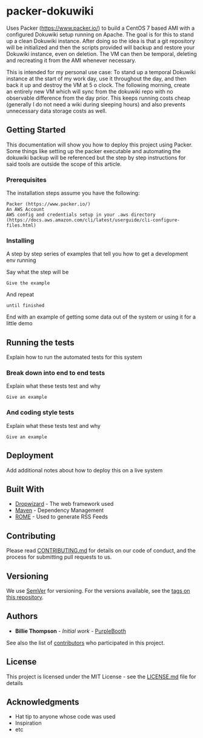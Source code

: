 # packer-dokuwiki

Uses Packer (https://www.packer.io/) to build a CentOS 7 based AMI with a configured Dokuwiki setup running on Apache. The goal is for this to stand up a clean Dokuwiki instance. After doing so the idea is that a git repository will be initialized and then the scripts provided will backup and restore your Dokuwiki instance, even on deletion. The VM can then be temporal, deleting and recreating it from the AMI whenever necessary.

This is intended for my personal use case: To stand up a temporal Dokuwiki instance at the start of my work day, use it throughout the day, and then back it up and destroy the VM at 5 o clock. The following morning, create an entirely new VM which will sync from the dokuwiki repo with no observable difference from the day prior. This keeps running costs cheap (generally I do not need a wiki during sleeping hours) and also prevents unnecessary data storage costs as well.

## Getting Started

This documentation will show you how to deploy this project using Packer. Some things like setting up the packer executable and automating the dokuwiki backup will be referenced but the step by step instructions for said tools are outside the scope of this article.

### Prerequisites

The installation steps assume you have the following:

```
Packer (https://www.packer.io/)
An AWS Account
AWS config and credentials setup in your .aws directory (https://docs.aws.amazon.com/cli/latest/userguide/cli-configure-files.html)
```

### Installing

A step by step series of examples that tell you how to get a development env running

Say what the step will be

```
Give the example
```

And repeat

```
until finished
```

End with an example of getting some data out of the system or using it for a little demo

## Running the tests

Explain how to run the automated tests for this system

### Break down into end to end tests

Explain what these tests test and why

```
Give an example
```

### And coding style tests

Explain what these tests test and why

```
Give an example
```

## Deployment

Add additional notes about how to deploy this on a live system

## Built With

* [Dropwizard](http://www.dropwizard.io/1.0.2/docs/) - The web framework used
* [Maven](https://maven.apache.org/) - Dependency Management
* [ROME](https://rometools.github.io/rome/) - Used to generate RSS Feeds

## Contributing

Please read [CONTRIBUTING.md](https://gist.github.com/PurpleBooth/b24679402957c63ec426) for details on our code of conduct, and the process for submitting pull requests to us.

## Versioning

We use [SemVer](http://semver.org/) for versioning. For the versions available, see the [tags on this repository](https://github.com/your/project/tags). 

## Authors

* **Billie Thompson** - *Initial work* - [PurpleBooth](https://github.com/PurpleBooth)

See also the list of [contributors](https://github.com/your/project/contributors) who participated in this project.

## License

This project is licensed under the MIT License - see the [LICENSE.md](LICENSE.md) file for details

## Acknowledgments

* Hat tip to anyone whose code was used
* Inspiration
* etc
